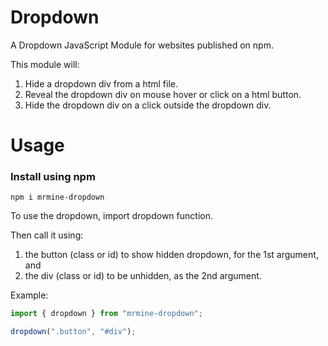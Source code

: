 # Dropdown
A Dropdown JavaScript Module for websites published on npm.

This module will:

1. Hide a dropdown div from a html file.
2. Reveal the dropdown div on mouse hover or click on a html button.
3. Hide the dropdown div on a click outside the dropdown div.

# Usage

### Install using npm

```
npm i mrmine-dropdown
```

To use the dropdown, import dropdown function.

Then call it using: 

1.  the button (class or id) to show hidden dropdown, for the 1st argument, and 
2.  the div (class or id) to be unhidden, as the 2nd argument.

Example:

```javascript
import { dropdown } from "mrmine-dropdown";

dropdown(".button", "#div");
```

